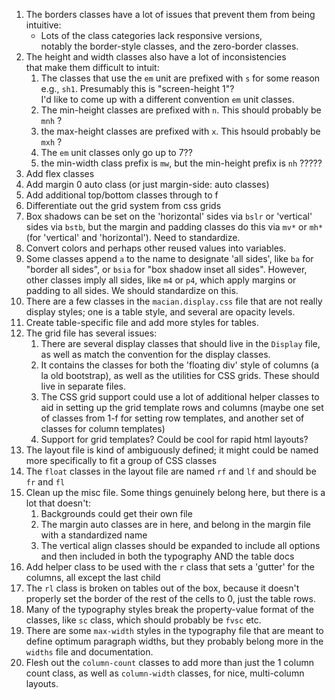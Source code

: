 1. The borders classes have a lot of issues that prevent them from being intuitive:
    * Lots of the class categories lack responsive versions,  
    notably the border-style classes, and the zero-border classes.
2. The height and width classes also have a lot of inconsistencies  
that make them difficult to intuit:
    1. The classes that use the `em` unit are prefixed with `s` for some reason  
    e.g., `sh1`. Presumably this is "screen-height 1"?  
    I'd like to come up with a different convention `em` unit classes.
    2. The min-height classes are prefixed with `n`. This should probably be `mnh` ?
    3. the max-height classes are prefixed with `x`. This hsould probably be `mxh` ?
    4. The `em` unit classes only go up to 7??
    5. the min-width class prefix is `mw`, but the min-height prefix is `nh` ?????
3. Add flex classes
4. Add margin 0 auto class (or just margin-side: auto classes)
5. Add additional top/bottom classes through to f
6. Differentiate out the grid system from css grids
7. Box shadows can be set on the 'horizontal' sides via `bslr` or 'vertical' sides via `bstb`, but the margin and padding classes do this via `mv*` or `mh*` (for 'vertical' and 'horizontal'). Need to standardize.
8. Convert colors and perhaps other reused values into variables.
9. Some classes append `a` to the name to designate 'all sides', like `ba` for "border all sides", or `bsia` for "box shadow inset all sides". However, other classes imply all sides, like `m4` or `p4`, which apply margins or padding to all sides. We should standardize on this.
10. There are a few classes in the `macian.display.css` file that are not really display styles; one is a table style, and several are opacity levels.
11. Create table-specific file and add more styles for tables.
12. The grid file has several issues:
    1. There are several display classes that should live in the `Display` file, as well as match the convention for the display classes.
    2. It contains the classes for both the 'floating div' style of columns (a la old bootstrap), as well as the utilities for CSS grids. These should live in separate files.
    3. The CSS grid support could use a lot of additional helper classes to aid in setting up the grid template rows and columns (maybe one set of classes from 1-f for setting row templates, and another set of classes for column templates)
    4. Support for grid templates? Could be cool for rapid html layouts?
13. The layout file is kind of ambiguously defined; it might could be named more specifically to fit a group of CSS classes
14. The `float` classes in the layout file are named `rf` and `lf` and should be `fr` and `fl`
15. Clean up the misc file. Some things genuinely belong here, but there is a lot that doesn't:
    1. Backgrounds could get their own file
    2. The margin auto classes are in here, and belong in the margin file with a standardized name
    3. The vertical align classes should be expanded to include all options and then included in both the typography AND the table docs
16. Add helper class to be used with the `r` class that sets a 'gutter' for the columns, all except the last child
17. The `rl` class is broken on tables out of the box, because it doesn't properly set the border of the rest of the cells to 0, just the table rows.
18. Many of the typography styles break the property-value format of the classes, like `sc` class, which should probably be `fvsc` etc.
19. There are some `max-width` styles in the typography file that are meant to define optimum paragraph widths, but they probably belong more in the `widths` file and documentation.
20. Flesh out the `column-count` classes to add more than just the 1 column count class, as well as `column-width` classes, for nice, multi-column layouts.
